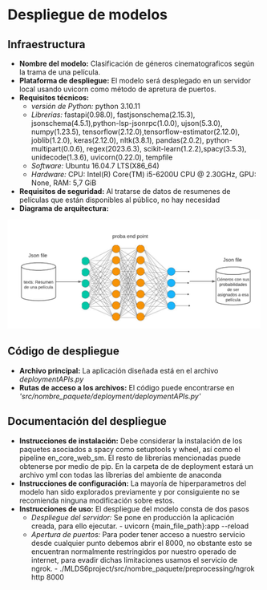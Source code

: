 # Despliegue de modelos

## Infraestructura

- **Nombre del modelo:** Clasificación de géneros cinematograficos según la trama de una película.
- **Plataforma de despliegue:** El modelo será desplegado en un servidor local usando uvicorn como método de apretura de puertos.
- **Requisitos técnicos:** 
    - *versión de Python:* python 3.10.11
    - *Librerias:* fastapi(0.98.0), fastjsonschema(2.15.3), jsonschema(4.5.1),python-lsp-jsonrpc(1.0.0), ujson(5.3.0), numpy(1.23.5), tensorflow(2.12.0),tensorflow-estimator(2.12.0),
      joblib(1.2.0), keras(2.12.0), nltk(3.8.1), pandas(2.0.2), python-multipart(0.0.6), regex(2023.6.3), scikit-learn(1.2.2),spacy(3.5.3), unidecode(1.3.6), uvicorn(0.22.0), tempfile
    - *Software:* Ubuntu 16.04.7 LTS(X86_64)
    - *Hardware:* CPU: Intel(R) Core(TM) i5-6200U CPU @ 2.30GHz, GPU: None, RAM: 5,7 GiB
- **Requisitos de seguridad:** Al tratarse de datos de resumenes de películas que están disponibles al  público, no hay necesidad
- **Diagrama de arquitectura:**

![tcga_example](images/Arquitectura.png)

## Código de despliegue

- **Archivo principal:** La aplicación diseñada está en el archivo *deploymentAPIs.py*
- **Rutas de acceso a los archivos:** El código puede encontrarse en *'src/nombre_paquete/deployment/deploymentAPIs.py'*

## Documentación del despliegue

- **Instrucciones de instalación:** Debe considerar la instalación de los paquetes asociados a spacy como setuptools y wheel, así como el pipeline en_core_web_sm. El resto de librerías mencionadas puede obtenerse por medio de pip. En la carpeta de de deployment estará un archivo yml con todas  las líbrerias del ambiente de anaconda
- **Instrucciones de configuración:** La mayoría de hiperparametros del modelo han sido explorados previamente y por consiguiente no se recomienda ninguna modificación sobre estos.
- **Instrucciones de uso:** El despliegue del modelo consta de dos pasos
    - *Despliegue del servidor:* Se pone en producción la aplicación creada, para ello ejecutar.
          - uvicorn {main_file_path}:app --reload 
    - *Apertura de puertos:* Para poder tener acceso a nuestro servicio desde cualquier punto debemos abrir el 8000, no obstante esto se encuentran normalmente restringidos por nuestro operado de internet, para evadir dichas limitaciones usamos el servicio de ngrok.
          - ./MLDS6project/src/nombre_paquete/preprocessing/ngrok http 8000
